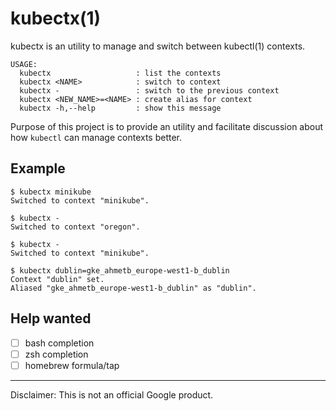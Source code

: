 # kubectx(1)

kubectx is an utility to manage and switch between kubectl(1) contexts.

```
USAGE:
  kubectx                   : list the contexts
  kubectx <NAME>            : switch to context
  kubectx -                 : switch to the previous context
  kubectx <NEW_NAME>=<NAME> : create alias for context
  kubectx -h,--help         : show this message
```

Purpose of this project is to provide an utility and facilitate discussion
about how `kubectl` can manage contexts better.

## Example

```
$ kubectx minikube
Switched to context "minikube".

$ kubectx -
Switched to context "oregon".

$ kubectx -
Switched to context "minikube".

$ kubectx dublin=gke_ahmetb_europe-west1-b_dublin
Context "dublin" set.
Aliased "gke_ahmetb_europe-west1-b_dublin" as "dublin".
```

## Help wanted

- [ ] bash completion
- [ ] zsh completion
- [ ] homebrew formula/tap

-----

Disclaimer: This is not an official Google product.
